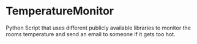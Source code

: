 # TemperatureMonitor
Python Script that uses different publicly available libraries to monitor the rooms temperature and send an email to someone if it gets too hot.
